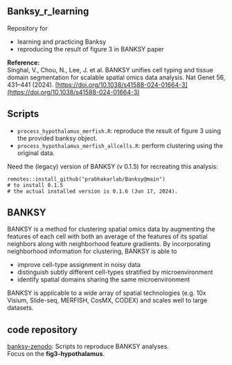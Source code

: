 ## Banksy_r_learning
Repository for  
- learning and practicing Banksy
- reproducing the result of figure 3 in BANKSY paper

**Reference:**  
Singhal, V., Chou, N., Lee, J. et al. BANKSY unifies cell typing and tissue domain segmentation for scalable spatial omics data analysis. Nat Genet 56, 431–441 (2024). [https://doi.org/10.1038/s41588-024-01664-3](https://doi.org/10.1038/s41588-024-01664-3)  


## Scripts
- `process_hypothalamus_merfish.R`: reproduce the result of figure 3 using the provided banksy object.  
- `process_hypothalamus_merfish_allcells.R`: perform clustering using the original data.  

Need the (legacy) version of BANKSY (v 0.1.5) for recreating this analysis:  

```
remotes::install_github("prabhakarlab/Banksy@main")
# to install 0.1.5
# the actual installed version is 0.1.6 (Jun 17, 2024).
```

## BANKSY
BANKSY is a method for clustering spatial omics data by augmenting the features of each cell with both an average of the features of its spatial neighbors along with neighborhood feature gradients. By incorporating neighborhood information for clustering, BANKSY is able to  

- improve cell-type assignment in noisy data  
- distinguish subtly different cell-types stratified by microenvironment  
- identify spatial domains sharing the same microenvironment

BANKSY is applicable to a wide array of spatial technologies (e.g. 10x Visium, Slide-seq, MERFISH, CosMX, CODEX) and scales well to large datasets.  

## code repository
[banksy-zenodo](https://github.com/jleechung/banksy-zenodo/tree/main): Scripts to reproduce BANKSY analyses.  
Focus on the **fig3-hypothalamus**.  
